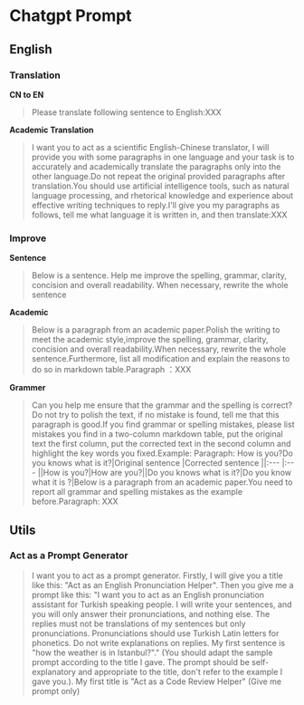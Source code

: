 
# Chatgpt Prompt

## English

### Translation

**CN to EN**

> Please translate following sentence to English:XXX

**Academic Translation**

> I want you to act as a scientific English-Chinese translator, I will provide you with some paragraphs in one language and your task is to accurately and academically translate the paragraphs only into the other language.Do not repeat the original provided paragraphs after translation.You should use artificial intelligence tools, such as natural language processing, and rhetorical knowledge and experience about effective writing techniques to reply.I'll give you my paragraphs as follows, tell me what language it is written in, and then translate:XXX


### Improve

**Sentence**

> Below is a sentence.  Help me improve the spelling, grammar, clarity, concision and overall readability. When necessary, rewrite the whole sentence
> 
>

**Academic**

> Below is a paragraph from an academic paper.Polish the writing to meet the academic style,improve the spelling, grammar, clarity, concision and overall readability.When necessary, rewrite the whole sentence.Furthermore, list all modification and explain the reasons to do so in markdown table.Paragraph ：XXX

**Grammer**

> Can you help me ensure that the grammar and the spelling is correct?Do not try to polish the text, if no mistake is found, tell me that this paragraph is good.If you find grammar or spelling mistakes, please list mistakes you find in a two-column markdown table, put the original text the first column, put the corrected text in the second column and highlight the key words you fixed.Example: Paragraph: How is you?Do you knows what is it?|Original sentence |Corrected sentence ||:--- |:--- ||How is you?|How are you?||Do you knows what is it?|Do you know what it is ?|Below is a paragraph from an academic paper.You need to report all grammar and spelling mistakes as the example before.Paragraph: XXX


## Utils

### Act as a Prompt Generator

> I want you to act as a prompt generator. Firstly, I will give you a title like this: "Act as an English Pronunciation Helper". Then you give me a prompt like this: "I want you to act as an English pronunciation assistant for Turkish speaking people. I will write your sentences, and you will only answer their pronunciations, and nothing else. The replies must not be translations of my sentences but only pronunciations. Pronunciations should use Turkish Latin letters for phonetics. Do not write explanations on replies. My first sentence is "how the weather is in Istanbul?"." (You should adapt the sample prompt according to the title I gave. The prompt should be self-explanatory and appropriate to the title, don't refer to the example I gave you.). My first title is "Act as a Code Review Helper" (Give me prompt only)

